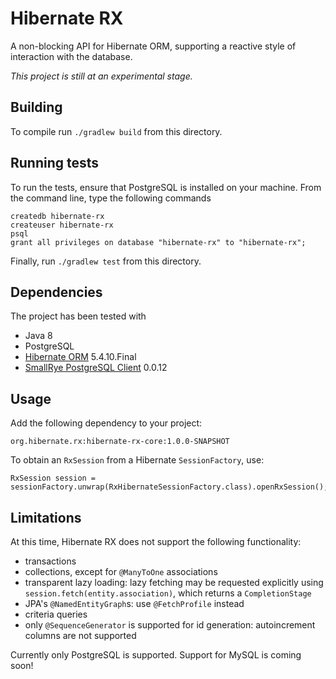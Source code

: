 # Hibernate RX

A non-blocking API for Hibernate ORM, supporting a reactive style of
interaction with the database.

_This project is still at an experimental stage._

## Building

To compile run `./gradlew build` from this directory.

## Running tests

To run the tests, ensure that PostgreSQL is installed on your machine.
From the command line, type the following commands

    createdb hibernate-rx
    createuser hibernate-rx
    psql
    grant all privileges on database "hibernate-rx" to "hibernate-rx";

Finally, run `./gradlew test` from this directory.

## Dependencies

The project has been tested with

- Java 8
- PostgreSQL
- [Hibernate ORM](https://hibernate.org/orm/) 5.4.10.Final
- [SmallRye PostgreSQL Client](https://github.com/smallrye/smallrye-reactive-utils) 0.0.12

## Usage

Add the following dependency to your project:

    org.hibernate.rx:hibernate-rx-core:1.0.0-SNAPSHOT

To obtain an `RxSession` from a Hibernate `SessionFactory`, use:

    RxSession session = sessionFactory.unwrap(RxHibernateSessionFactory.class).openRxSession();

## Limitations

At this time, Hibernate RX does not support the following functionality:

- transactions
- collections, except for `@ManyToOne` associations
- transparent lazy loading: lazy fetching may be requested explicitly 
   using `session.fetch(entity.association)`, which returns a
   `CompletionStage`
- JPA's `@NamedEntityGraph`s: use `@FetchProfile` instead
- criteria queries
- only `@SequenceGenerator` is supported for id generation: autoincrement 
  columns are not supported

Currently only PostgreSQL is supported. Support for MySQL is coming soon!
